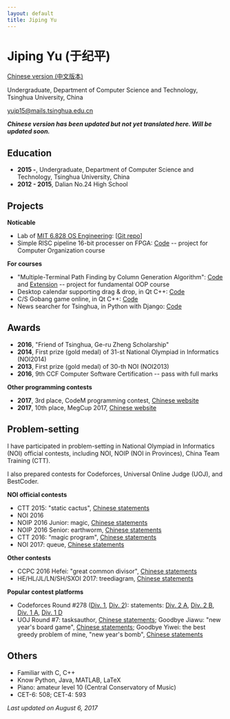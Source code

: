 ```yaml
---
layout: default
title: Jiping Yu
---
```


# Jiping Yu (于纪平)

[Chinese version (中文版本)](/zh)

Undergraduate, Department of Computer Science and Technology, Tsinghua University, China

[yujp15@mails.tsinghua.edu.cn](mailto:yujp15@mails.tsinghua.edu.cn)

***Chinese version has been updated but not yet translated here. Will be updated soon.***

## Education

* **2015 -**, Undergraduate, Department of Computer Science and Technology, Tsinghua University, China
* **2012 - 2015**, Dalian No.24 High School

## Projects

**Noticable**

* Lab of [MIT 6.828 OS Engineering](https://pdos.csail.mit.edu/6.828/2016/): [[Git repo](https://github.com/saffahyjp/6.828)]
* Simple RISC pipeline 16-bit processer on FPGA: [Code](https://github.com/saffahyjp/display/tree/master/cpu) -- project for Computer Organization course

**For courses**

* "Multiple-Terminal Path Finding by Column Generation Algorithm": [Code](https://github.com/saffahyjp/display/tree/master/mulpath) and [Extension](https://github.com/saffahyjp/display/tree/master/mulpath_large) -- project for fundamental OOP course
* Desktop calendar supporting drag & drop, in Qt C++: [Code](https://github.com/saffahyjp/display/tree/master/calendar)
* C/S Gobang game online, in Qt C++: [Code](https://github.com/saffahyjp/display/tree/master/gobang_net)
* News searcher for Tsinghua, in Python with Django: [Code](https://github.com/saffahyjp/display/tree/master/news_search)

## Awards

* **2016**, "Friend of Tsinghua, Ge-ru Zheng Scholarship"
* **2014**, First prize (gold medal) of 31-st National Olympiad in Informatics (NOI2014)
* **2013**, First prize (gold medal) of 30-th NOI (NOI2013)
* **2016**, 9th CCF Computer Software Certification -- pass with full marks

**Other programming contests**

* **2017**, 3rd place, CodeM programming contest, [Chinese website](http://codem.meituan.com/)
* **2017**, 10th place, MegCup 2017, [Chinese website](https://2017.megcup.com/)

## Problem-setting

I have participated in problem-setting in National Olympiad in Informatics (NOI) official contests, including NOI, NOIP (NOI in Provinces), China Team Training (CTT).

I also prepared contests for Codeforces, Universal Online Judge (UOJ), and BestCoder.

**NOI official contests**

* CTT 2015: "static cactus", [Chinese statements](http://uoj.ac/problem/158)
* NOI 2016
* NOIP 2016 Junior: magic, [Chinese statements](https://www.luogu.org/problem/show?pid=2119)
* NOIP 2016 Senior: earthworm, [Chinese statements](http://uoj.ac/problem/264)
* CTT 2016: "magic program", [Chinese statements](http://uoj.ac/problem/267)
* NOI 2017: queue, [Chinese statements](http://uoj.ac/problem/315)

**Other contests**

* CCPC 2016 Hefei: "great common divisor", [Chinese statements](http://acm.hdu.edu.cn/showproblem.php?pid=5970)
* HE/HL/JL/LN/SH/SXOI 2017: treediagram, [Chinese statements](https://loj.ac/problem/2144)

**Popular contest platforms**

* Codeforces Round #278 ([Div. 1](http://codeforces.com/contest/487), [Div. 2](http://codeforces.com/contest/488)): statements: [Div. 2 A](http://codeforces.com/contest/488/problem/A), [Div. 2 B](http://codeforces.com/contest/488/problem/B), [Div. 1 A](http://codeforces.com/contest/487/problem/A), [Div. 1 D](http://codeforces.com/contest/487/problem/D)
* UOJ Round #7: tasksauthor, [Chinese statements](http://uoj.ac/problem/83); Goodbye Jiawu: "new year's board game", [Chinese statements](http://uoj.ac/problem/68); Goodbye Yiwei: the best greedy problem of mine, "new year's bomb", [Chinese statements](http://uoj.ac/problem/177)

## Others

* Familiar with C, C++
* Know Python, Java, MATLAB, LaTeX
* Piano: amateur level 10 (Central Conservatory of Music)
* CET-6: 508; CET-4: 593

*Last updated on August 6, 2017*
